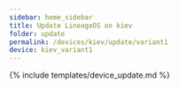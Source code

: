 ```yaml
---
sidebar: home_sidebar
title: Update LineageOS on kiev
folder: update
permalink: /devices/kiev/update/variant1
device: kiev_variant1
---
```

{% include templates/device_update.md %}
